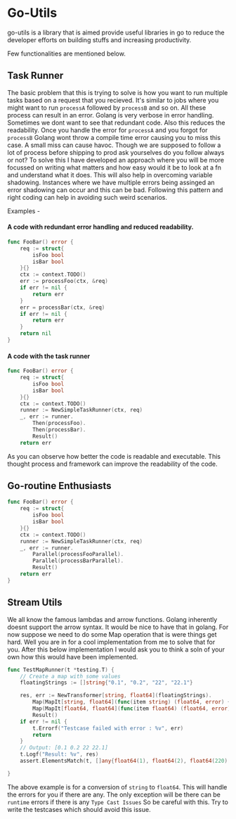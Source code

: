 # Go-Utils

go-utils is a library that is aimed provide useful libraries in go
to reduce the developer efforts on building stuffs and increasing 
productivity.

Few functionalities are mentioned below.

## Task Runner

The basic problem that this is trying to solve is how you want to run
multiple tasks based on a request that you recieved.
It's similar to jobs where you might want to run
`processA` followed by `processB` and so on.
All these process can result in an error. Golang is very verbose in error handling. Sometimes we dont want to see that redundant code.
Also this reduces the readability.
Once you handle the error for `processA` and you forgot for `processB`
Golang wont throw a compile time error causing you to miss this case.
A small miss can cause havoc. Though we are supposed to follow a lot of process before shipping to prod ask yourselves do you follow always or not? 
To solve this I have developed an approach where you will be 
more focussed on writing what matters and how easy would it be to look at a fn and understand what it does. This will also help in overcoming variable shadowing. Instances where we have multiple errors being assinged an error shadowing can occur and this can be bad. Following this pattern and right coding can help in avoiding such weird scenarios.

Examples -

#### A code with redundant error handling and reduced readability.

```go
func FooBar() error {
	req := struct{
		isFoo bool
		isBar bool
	}{}
	ctx := context.TODO()
	err := processFoo(ctx, &req)
	if err != nil {
		return err
	}
	err = processBar(ctx, &req)
	if err != nil {
		return err
	}
	return nil
}
```

#### A code with the task runner

```go
func FooBar() error {
	req := struct{
		isFoo bool
		isBar bool
	}{}
	ctx := context.TODO()
	runner := NewSimpleTaskRunner(ctx, req)
	_, err := runner.
		Then(processFoo).
		Then(processBar).
		Result()
	return err
```

As you can observe how better the code is readable and executable. This thought process and framework can improve the readability of the code.

## Go-routine Enthusiasts

```go
func FooBar() error {
	req := struct{
		isFoo bool
		isBar bool
	}{}
	ctx := context.TODO()
	runner := NewSimpleTaskRunner(ctx, req)
	_, err := runner.
		Parallel(processFooParallel).
		Parallel(processBarParallel).
		Result()
	return err
}
```


## Stream Utils

We all know the famous lambdas and arrow functions. Golang
inherently doesnt support the arrow syntax. It would be nice to have
that in golang. For now suppose we need to do some Map operation that
is were things get hard. Well you are in for a cool implementation
from me to solve that for you. After this below implementation I would
ask you to think a soln of your own how this would have been implemented.

```go
func TestMapRunner(t *testing.T) {
	// Create a map with some values
	floatingStrings := []string{"0.1", "0.2", "22", "22.1"}

	res, err := NewTransformer[string, float64](floatingStrings).
		Map(MapIt[string, float64](func(item string) (float64, error) { return strconv.ParseFloat(item, 64) })).
		Map(MapIt[float64, float64](func(item float64) (float64, error) { return item * 10, nil })).
		Result()
	if err != nil {
		t.Errorf("Testcase failed with error : %v", err)
		return
	}
	// Output: [0.1 0.2 22 22.1]
	t.Logf("Result: %v", res)
	assert.ElementsMatch(t, []any{float64(1), float64(2), float64(220), float64(221)}, res)

}
```

The above example is for a conversion of `string` to `float64`.
This will handle the errors for you if there are any. The only exception will be there can be `runtime` errors if there is any
`Type Cast Issues` So be careful with this. Try to write the testcases
which should avoid this issue.